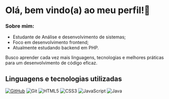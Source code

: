 
# Olá, bem vindo(a) ao meu perfil!👋

### Sobre mim:
<!-- Sou estudante de Análise e desenvolvimento de sistemas. Com foco em Desenvolvimento Frontend, busco aprender cada vez mais tecnologias e habilidades para um desenvolvimento eficaz. Apesar do foco no frontend, no momento estou aprendendo desenvolvimento backend em Java. -->

+ Estudante de Análise e desenvolvimento de sistemas;
+ Foco em desenvolvimento frontend;
+ Atualmente estudando backend em PHP.

Busco aprender cada vez mais linguagens, tecnologias e melhores práticas para um desenvolvimento de código eficaz.
## Linguagens e tecnologias utilizadas
[![GitHub](https://img.shields.io/badge/GitHub-100000?style=for-the-badge&logo=github&logoColor=white)](https://github.com/heloabrantessb)
![Git](https://img.shields.io/badge/GIT-E44C30?style=for-the-badge&logo=git&logoColor=white)
![HTML5](https://img.shields.io/badge/HTML5-E34F26?style=for-the-badge&logo=html5&logoColor=white)
![CSS3](https://img.shields.io/badge/CSS3-1572B6?style=for-the-badge&logo=css3&logoColor=white)
![JavaScript](https://img.shields.io/badge/JavaScript-F7DF1E?style=for-the-badge&logo=javascript&logoColor=black) 
![Java](https://img.shields.io/badge/java-%23ED8B00.svg?style=for-the-badge&logo=openjdk&logoColor=white)


